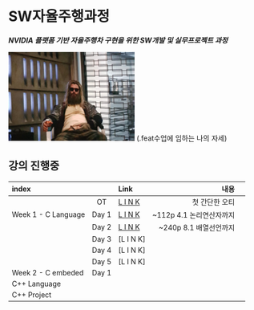 # SW자율주행과정

***NVIDIA 플랫폼 기반 자율주행차 구현을 위한 SW개발 및 실무프로젝트 과정***



<img src="./t.jpg" width="50%" height="50%">
(.feat수업에 임하는 나의 자세)


## 강의 진행중
|index||Link|내용||
|:---|:---:|:---|---:|:---|
||OT|[L I N K](./courses/OT/OT.md)|첫 간단한 오티||
|Week 1 - C Language|Day 1|[L I N K](./courses/w01_c/w01d01.md)|~112p 4.1 논리연산자까지
||Day 2|[L I N K](./courses/w01_c/w01d02.md)|~240p 8.1 배열선언까지
||Day 3|[L I N K]
||Day 4|[L I N K]
||Day 5|[L I N K]
|Week 2 - C embeded|Day 1|
|C++ Language|
|C++ Project|






